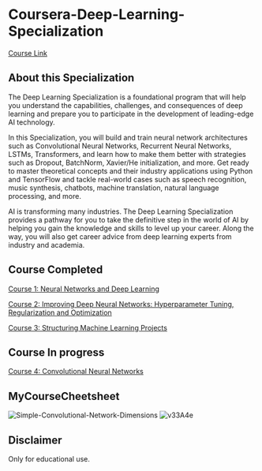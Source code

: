 # Coursera-Deep-Learning-Specialization
[Course Link](https://www.coursera.org/specializations/deep-learning)
## About this Specialization
The Deep Learning Specialization is a foundational program that will help you understand the capabilities, challenges, and consequences of deep learning and prepare you to participate in the development of leading-edge AI technology. 

In this Specialization, you will build and train neural network architectures such as Convolutional Neural Networks, Recurrent Neural Networks, LSTMs, Transformers, and learn how to make them better with strategies such as Dropout, BatchNorm, Xavier/He initialization, and more. Get ready to master theoretical concepts and their industry applications using Python and TensorFlow and tackle real-world cases such as speech recognition, music synthesis, chatbots, machine translation, natural language processing, and more.

AI is transforming many industries. The Deep Learning Specialization provides a pathway for you to take the definitive step in the world of AI by helping you gain the knowledge and skills to level up your career. Along the way, you will also get career advice from deep learning experts from industry and academia.

## Course Completed 

[Course 1: Neural Networks and Deep Learning](https://github.com/SueGK/Coursera-Deep-Learning-Specialization/tree/main/Course1-Neural%20Networks%20and%20Deep%20Learning)

[Course 2: Improving Deep Neural Networks: Hyperparameter Tuning, Regularization and Optimization](https://github.com/SueGK/Coursera-Deep-Learning-Specialization/tree/main/Course2-Improving%20Deep%20Neural%20Networks-Hyperparameter%20Tuning,%20Regularization%20and%20Optimization)

[Course 3: Structuring Machine Learning Projects](https://github.com/SueGK/Coursera-Deep-Learning-Specialization/tree/main/Course3-Structuring%20Machine%20Learning%20Projects)

## Course In progress
[Course 4: Convolutional Neural Networks](https://github.com/SueGK/Coursera-Deep-Learning-Specialization/tree/main/Course4-Convolutional%20Neural%20Networks)

## MyCourseCheetsheet
![Simple-Convolutional-Network-Dimensions](https://testksj.oss-cn-beijing.aliyuncs.com/uPic/Simple-Convolutional-Network-Dimensions.png)
![v33A4e](https://testksj.oss-cn-beijing.aliyuncs.com/uPic/v33A4e.png)

## Disclaimer
Only for educational use.

